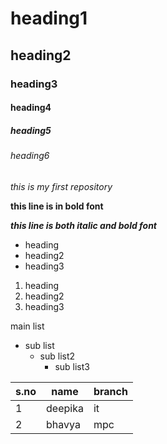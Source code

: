 # heading1
## heading2
### heading3
#### heading4
##### heading5
###### heading6

*this is my first repository*

**this line is in bold font**

***this line is both italic and bold font***

- heading
- heading2
- heading3

1. heading 
2. heading2
3. heading3

main list
- sub list
  - sub list2
    - sub list3

s.no|name|branch
----|-----|-----
1|deepika|it
2|bhavya|mpc

    
    
